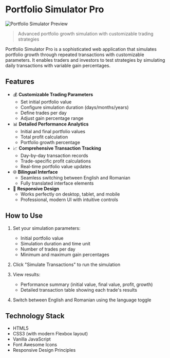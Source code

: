 # Portfolio Simulator Pro

![Portfolio Simulator Preview](https://via.placeholder.com/800x400.png?text=Portfolio+Simulator+Pro+Preview)

> Advanced portfolio growth simulation with customizable trading strategies

Portfolio Simulator Pro is a sophisticated web application that simulates portfolio growth through repeated transactions with customizable parameters. It enables traders and investors to test strategies by simulating daily transactions with variable gain percentages.

## Features

- 💰 **Customizable Trading Parameters**
  - Set initial portfolio value
  - Configure simulation duration (days/months/years)
  - Define trades per day
  - Adjust gain percentage range
- 📊 **Detailed Performance Analytics**
  - Initial and final portfolio values
  - Total profit calculation
  - Portfolio growth percentage
- 📈 **Comprehensive Transaction Tracking**
  - Day-by-day transaction records
  - Trade-specific profit calculations
  - Real-time portfolio value updates
- 🌐 **Bilingual Interface**
  - Seamless switching between English and Romanian
  - Fully translated interface elements
- 📱 **Responsive Design**
  - Works perfectly on desktop, tablet, and mobile
  - Professional, modern UI with intuitive controls

## How to Use

1. Set your simulation parameters:
   - Initial portfolio value
   - Simulation duration and time unit
   - Number of trades per day
   - Minimum and maximum gain percentages

2. Click "Simulate Transactions" to run the simulation

3. View results:
   - Performance summary (initial value, final value, profit, growth)
   - Detailed transaction table showing each trade's results

4. Switch between English and Romanian using the language toggle

## Technology Stack

- HTML5
- CSS3 (with modern Flexbox layout)
- Vanilla JavaScript
- Font Awesome Icons
- Responsive Design Principles
